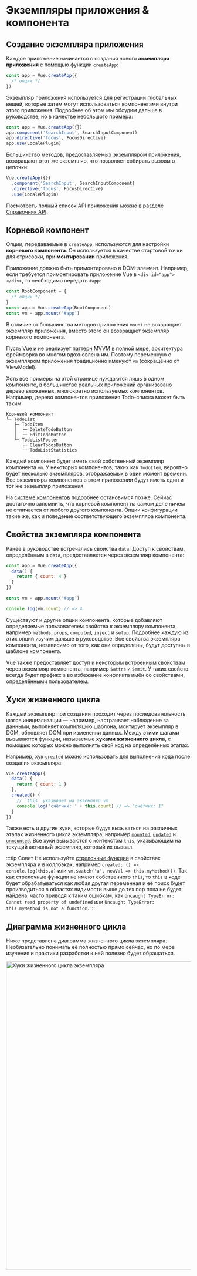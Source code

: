 # Экземпляры приложения & компонента

## Создание экземпляра приложения

Каждое приложение начинается с создания нового **экземпляра приложения** с помощью функции `createApp`:

```js
const app = Vue.createApp({
  /* опции */
})
```

Экземпляр приложения используется для регистрации глобальных вещей, которые затем могут использоваться компонентами внутри этого приложения. Подробнее об этом мы обсудим дальше в руководстве, но в качестве небольшого примера:

```js
const app = Vue.createApp({})
app.component('SearchInput', SearchInputComponent)
app.directive('focus', FocusDirective)
app.use(LocalePlugin)
```

Большинство методов, предоставляемых экземпляром приложения, возвращают этот же экземпляр, что позволяет собирать вызовы в цепочки:

```js
Vue.createApp({})
  .component('SearchInput', SearchInputComponent)
  .directive('focus', FocusDirective)
  .use(LocalePlugin)
```

Посмотреть полный список API приложения можно в разделе [Справочник API](../api/application-api.md).

## Корневой компонент

Опции, передаваемые в `createApp`, используются для настройки **корневого компонента**. Он используется в качестве стартовой точки для отрисовки, при **монтировании** приложения.

Приложение должно быть примонтировано в DOM-элемент. Например, если требуется примонтировать приложение Vue в `<div id="app"></div>`, то необходимо передать `#app`:

```js
const RootComponent = {
  /* опции */
}
const app = Vue.createApp(RootComponent)
const vm = app.mount('#app')
```

В отличие от большинства методов приложения `mount` не возвращает экземпляр приложения, вместо этого он возвращает экземпляр корневого компонента.

Пусть Vue и не реализует [паттерн MVVM](https://ru.wikipedia.org/wiki/Model-View-ViewModel) в полной мере, архитектура фреймворка во многом вдохновлена им. Поэтому переменную с экземпляром приложения традиционно именуют `vm` (сокращённо от ViewModel).

Хоть все примеры на этой странице нуждаются лишь в одном компоненте, в большинстве реальных приложений организовано дерево вложенных, многократно используемых компонентов. Например, дерево компонентов приложения Todo-списка может быть таким:

```
Корневой компонент
└─ TodoList
   ├─ TodoItem
   │  ├─ DeleteTodoButton
   │  └─ EditTodoButton
   └─ TodoListFooter
      ├─ ClearTodosButton
      └─ TodoListStatistics
```

Каждый компонент будет иметь свой собственный экземпляр компонента `vm`. У некоторых компонентов, таких как `TodoItem`, вероятно будет несколько экземпляров, отображаемых в один момент времени. Все экземпляры компонентов в этом приложении будут иметь один и тот же экземпляр приложения.

На [системе компонентов](component-basics.md) подробнее остановимся позже. Сейчас достаточно запомнить, что корневой компонент на самом деле ничем не отличается от любого другого компонента. Опции конфигурации такие же, как и поведение соответствующего экземпляра компонента.

## Свойства экземпляра компонента

Ранее в руководстве встречались свойства `data`. Доступ к свойствам, определённым в `data`, предоставляется через экземпляр компонента:

```js
const app = Vue.createApp({
  data() {
    return { count: 4 }
  }
})

const vm = app.mount('#app')

console.log(vm.count) // => 4
```

Существуют и другие опции компонента, которые добавляют определяемые пользователем свойства к экземпляру компонента, например `methods`, `props`, `computed`, `inject` и `setup`. Подробнее каждую из этих опций изучим дальше в руководстве. Все свойства экземпляра компонента, независимо от того, как они определены, будут доступны в шаблоне компонента.

Vue также предоставляет доступ к некоторым встроенным свойствам через экземпляр компонента, например `$attrs` и `$emit`. У таких свойств всегда будет префикс `$` во избежание конфликта имён со свойствами, определёнными пользователем.

## Хуки жизненного цикла

Каждый экземпляр при создании проходит через последовательность шагов инициализации — например, настраивает наблюдение за данными, выполняет компиляцию шаблона, монтирует экземпляр в DOM, обновляет DOM при изменении данных. Между этими шагами вызываются функции, называемые **хуками жизненного цикла**, с помощью которых можно выполнять свой код на определённых этапах.

Например, хук [`created`](../api/options-lifecycle-hooks.md#created) можно использовать для выполнения кода после создания экземпляра:

```js
Vue.createApp({
  data() {
    return { count: 1 }
  },
  created() {
    // `this` указывает на экземпляр vm
    console.log('счётчик: ' + this.count) // => "счётчик: 1"
  }
})
```

Также есть и другие хуки, которые будут вызываться на различных этапах жизненного цикла экземпляра, например [`mounted`](../api/options-lifecycle-hooks.md#mounted), [`updated`](../api/options-lifecycle-hooks.md#updated) и [`unmounted`](../api/options-lifecycle-hooks.md#unmounted). Все хуки вызываются с контекстом `this`, указывающим на текущий активный экземпляр, который их вызвал.

:::tip Совет
Не используйте [стрелочные функции](https://developer.mozilla.org/ru/docs/Web/JavaScript/Reference/Functions/Arrow_functions) в свойствах экземпляра и в коллбэках, например `created: () => console.log(this.a)` или `vm.$watch('a', newVal => this.myMethod())`. Так как стрелочные функции не имеют собственного `this`, то `this` в коде будет обрабатываться как любая другая переменная и её поиск будет производиться в областях видимости выше до тех пор пока не будет найдена, часто приводя к таким ошибкам, как `Uncaught TypeError: Cannot read property of undefined` или `Uncaught TypeError: this.myMethod is not a function`.
:::

## Диаграмма жизненного цикла

Ниже представлена диаграмма жизненного цикла экземпляра. Необязательно понимать её полностью прямо сейчас, но по мере изучения и практики разработки к ней полезно будет обращаться.

<img src="/images/lifecycle.svg" width="840" height="auto" style="margin: 0px auto; display: block; max-width: 100%;" loading="lazy" alt="Хуки жизненного цикла экземпляра">
